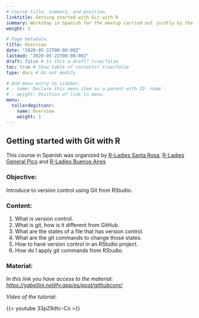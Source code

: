 ```yaml
---
# Course title, summary, and position.
linktitle: Getting started with Git with R
summary: Workshop in Spanish for the meetup carried out jointly by the R-Ladies Santa Rosa, General Pico and Buenos Aires chapters on May 18 on taking first steps in Git using R.
weight: 1

# Page metadata.
title: Overview
date: "2020-05-22T00:00:00Z"
lastmod: "2020-05-22T00:00:00Z"
draft: false # Is this a draft? true/false
toc: true # Show table of contents? true/false
type: docs # Do not modify.

# Add menu entry to sidebar.
# - name: Declare this menu item as a parent with ID `name`.
# - weight: Position of link in menu.
menu:
  tallerdegitconr:
    name: Overview
    weight: 1
---
```



## Getting started with Git with R

This course in Spanish was organized by [R-Ladies Santa Rosa](https://twitter.com/RLadiesSR), [R-Ladies General Pico](https://twitter.com/RLadiesGP) and [R-Ladies Buenos Aires](https://twitter.com/RLadiesBA)

### Objective:
Introduce to version control using Git from RStudio.

### Content:

1. What is version control.
2. What is git, how is it different from GitHub.
3. What are the states of a file that has version control.
4. What are the git commands to change those states.
5. How to have version control in an RStudio project.
6. How do I apply git commands from RStudio.

### Material:

*In this link you have access to the material: https://yabellini.netlify.app/es/post/githubconr/*

*Video of the tutorial:*

{{< youtube 33pZ9dtc-Co >}}



